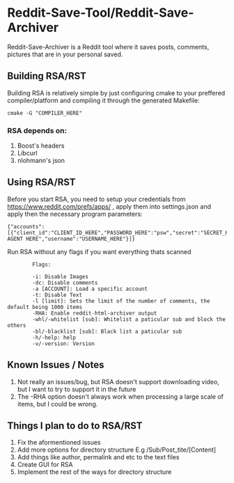 # Reddit-Save-Tool/Reddit-Save-Archiver

Reddit-Save-Archiver is a Reddit tool where it saves posts, comments, pictures that are in your personal saved.

## Building RSA/RST

Building RSA is relatively simple by just configuring cmake to your preffered compiler/platform and compiling it through the generated Makefile:

```
cmake -G "COMPILER_HERE"
```

### RSA depends on:
1. Boost's headers
2. Libcurl
3. nlohmann's json

## Using RSA/RST

Before you start RSA, you need to setup your credentials from https://www.reddit.com/prefs/apps/ , apply them into settings.json and apply then the necessary program parameters:

```
{"accounts": [{"client_id":"CLIENT_ID_HERE","PASSWORD_HERE":"psw","secret":"SECRET_HERE","user_agent":"USER AGENT HERE","username":"USERNAME_HERE"}]}
```

Run RSA without any flags if you want everything thats scanned

```
		Flags:

		-i: Disable Images
		-dc: Disable comments
		-a [ACCOUNT]: Load a specific account
		-t: Disable Text
		-l [limit]: Sets the limit of the number of comments, the default being 1000 items
		-RHA: Enable reddit-html-archiver output
		-whl/-whitelist [sub]: Whitelist a paticular sub and block the others
		-bl/-blacklist [sub]: Black list a paticular sub
		-h/-help: help
		-v/-version: Version
```
   
## Known Issues / Notes

1. Not really an issues/bug, but RSA doesn't support downloading video, but I want to try to support it in the future
2. The -RHA option doesn't always work when processing a large scale of items, but I could be wrong.

## Things I plan to do to RSA/RST

1. Fix the aformentioned issues
2. Add more options for directory structure E.g /Sub/Post_tite/[Content]
2. Add things like author, permalink and etc to the text files
3. Create GUI for RSA
4. Implement the rest of the ways for directory structure
